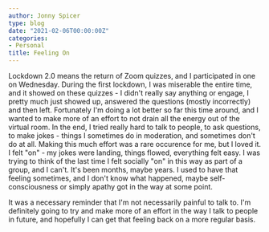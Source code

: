 ```yaml
---
author: Jonny Spicer
type: blog
date: "2021-02-06T00:00:00Z"
categories:
- Personal
title: Feeling On
---
```

Lockdown 2.0 means the return of Zoom quizzes, and I participated in one on Wednesday. During the first lockdown, I was miserable the entire time, and it showed on these quizzes - I
didn't really say anything or engage, I pretty much just showed up, answered the questions (mostly incorrectly) and then left. Fortunately I'm doing a lot better so far this time
around, and I wanted to make more of an effort to not drain all the energy out of the virtual room. In the end, I tried really hard to talk to people, to ask questions, to make jokes -
things I sometimes do in moderation, and sometimes don't do at all. Making this much effort was a rare occurence for me, but I loved it. I felt "on" - my jokes were landing, things
flowed, everything felt easy. I was trying to think of the last time I felt socially "on" in this way as part of a group, and I can't. It's been months, maybe years. I used to have
that feeling sometimes, and I don't know what happened, maybe self-consciousness or simply apathy got in the way at some point.

It was a necessary reminder that I'm not necessarily painful to talk to. I'm definitely going to try and make more of an effort in the way I talk to people in future, and hopefully
I can get that feeling back on a more regular basis.

